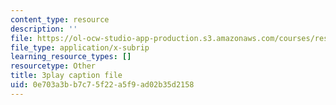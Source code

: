```yaml
---
content_type: resource
description: ''
file: https://ol-ocw-studio-app-production.s3.amazonaws.com/courses/res-18-005-highlights-of-calculus-spring-2010/0e703a3bb7c75f22a5f9ad02b35d2158_IDo4uPyqQbQ.vtt
file_type: application/x-subrip
learning_resource_types: []
resourcetype: Other
title: 3play caption file
uid: 0e703a3b-b7c7-5f22-a5f9-ad02b35d2158
---
```

